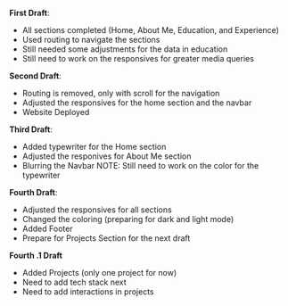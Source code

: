 **First Draft**:

- All sections completed (Home, About Me, Education, and Experience)
- Used routing to navigate the sections
- Still needed some adjustments for the data in education
- Still need to work on the responsives for greater media queries

**Second Draft**:

- Routing is removed, only with scroll for the navigation
- Adjusted the responsives for the home section and the navbar
- Website Deployed

**Third Draft**:

- Added typewriter for the Home section
- Adjusted the responives for About Me section
- Blurring the Navbar
  NOTE: Still need to work on the color for the typewriter

**Fourth Draft**:

- Adjusted the responsives for all sections
- Changed the coloring (preparing for dark and light mode)
- Added Footer
- Prepare for Projects Section for the next draft

**Fourth .1 Draft**

- Added Projects (only one project for now)
- Need to add tech stack next
- Need to add interactions in projects
